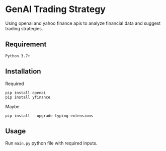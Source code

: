 # GenAI Trading Strategy
Using openai and yahoo finance apis to analyze financial data and suggest trading strategies.

## Requirement

`Python 3.7+`

## Installation
Required
```
pip install openai
pip install yfinance
```
Maybe
```commandline
pip install --upgrade typing-extensions
```

## Usage
Run `main.py` python file with required inputs.

